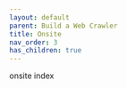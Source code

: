 ```yaml
---
layout: default
parent: Build a Web Crawler
title: Onsite
nav_order: 3
has_children: true
---
```


onsite index